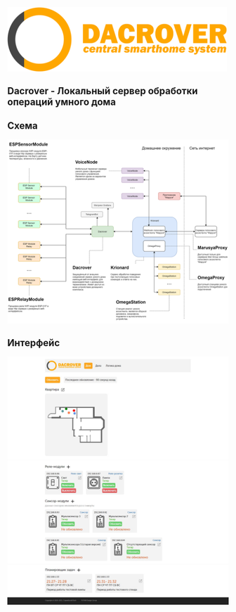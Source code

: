 <img src="https://github.com/HoriFox/SmartHomeCentralDoc/blob/main/gitimg/dacrover_logo.png" width="500">

## Dacrover - Локальный сервер обработки операций умного дома

## Схема
![Схема](https://github.com/HoriFox/SmartHomeCentralDoc/blob/main/gitimg/system.png)

## Интерфейс
![Интерфейс](https://github.com/HoriFox/SmartHomeCentralDoc/blob/main/gitimg/dacrover-gui/1.jpg)
![Интерфейс](https://github.com/HoriFox/SmartHomeCentralDoc/blob/main/gitimg/dacrover-gui/2.jpg)
![Интерфейс](https://github.com/HoriFox/SmartHomeCentralDoc/blob/main/gitimg/dacrover-gui/3.jpg)
